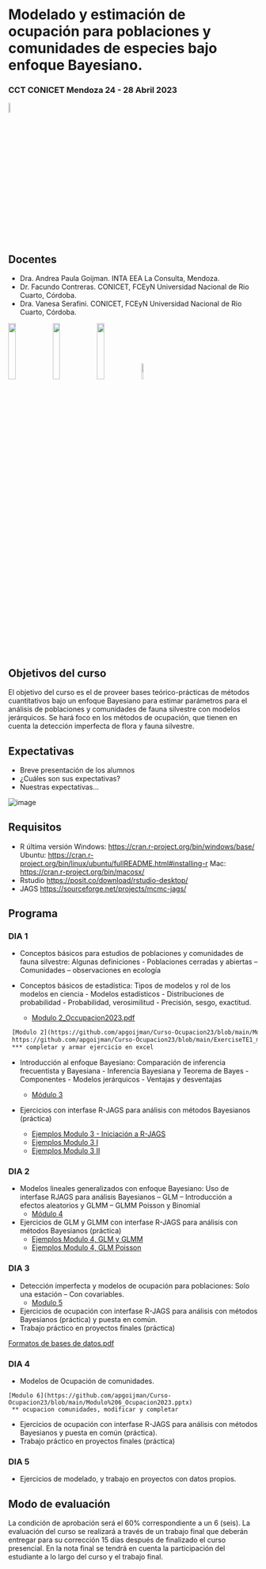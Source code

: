 # Modelado y estimación de ocupación para poblaciones y comunidades de especies bajo enfoque Bayesiano.
### CCT CONICET Mendoza 24 - 28 Abril 2023 
<img src="https://github.com/apgoijman/Curso-Ocupacion23/blob/main/varios/Imagen4.png" width=7% height=7%>


## Docentes
- Dra. Andrea Paula Goijman. INTA EEA La Consulta, Mendoza. 
- Dr. Facundo Contreras. CONICET, FCEyN Universidad Nacional de Rio Cuarto, Córdoba. 
- Dra. Vanesa Serafini. CONICET, FCEyN Universidad Nacional de Rio Cuarto, Córdoba. 

<img src="https://github.com/apgoijman/Curso-Ocupacion23/blob/main/varios/Imagen2.png" width=17% height=17%>    <img src="https://github.com/apgoijman/Curso-Ocupacion23/blob/main/varios/Imagen3.png" width=17% height=17%>   <img src="https://github.com/apgoijman/Curso-Ocupacion23/blob/main/varios/logo_giepco.png" width=17% height=17%>    <img src="https://github.com/apgoijman/Curso-Ocupacion23/blob/main/images.png" width=9% height=9%>

## Objetivos del curso
El objetivo del curso es el de proveer bases teórico-prácticas de métodos cuantitativos bajo un enfoque Bayesiano para estimar parámetros para el análisis de poblaciones y comunidades de fauna silvestre con modelos jerárquicos. Se hará foco en los métodos de ocupación, que tienen en cuenta la detección imperfecta de flora y fauna silvestre.

## Expectativas
- Breve presentación de los alumnos
- ¿Cuáles son sus expectativas? 
- Nuestras expectativas...

![image](https://user-images.githubusercontent.com/124918841/222793849-89917531-59a4-4047-93ab-1148d1030d38.png)


## Requisitos
- R última versión
Windows: https://cran.r-project.org/bin/windows/base/
Ubuntu: https://cran.r-project.org/bin/linux/ubuntu/fullREADME.html#installing-r
Mac: https://cran.r-project.org/bin/macosx/
- Rstudio https://posit.co/download/rstudio-desktop/
- JAGS https://sourceforge.net/projects/mcmc-jags/

## Programa

### DIA 1
- Conceptos básicos para estudios de poblaciones y comunidades de fauna silvestre: Algunas definiciones - Poblaciones cerradas y abiertas – Comunidades – observaciones en ecología 

- Conceptos básicos de estadística: Tipos de modelos y rol de los modelos en ciencia - Modelos estadísticos - Distribuciones de probabilidad - Probabilidad,
verosimilitud - Precisión, sesgo, exactitud. 
    - [Modulo 2_Occupacion2023.pdf](https://github.com/apgoijman/Curso-Ocupacion23/files/10883613/Modulo.2_Occupacion2023.pdf)

```diff
 [Modulo 2](https://github.com/apgoijman/Curso-Ocupacion23/blob/main/Modulo%202_Occupacion2023.pptx)   ## completar este archivo
 https://github.com/apgoijman/Curso-Ocupacion23/blob/main/ExerciseTE1_modificar.pdf
 *** completar y armar ejercicio en excel
```

- Introducción al enfoque Bayesiano: Comparación de inferencia frecuentista y Bayesiana - Inferencia Bayesiana y Teorema de Bayes -Componentes - Modelos jerárquicos - Ventajas y desventajas 
     - [Módulo 3](https://github.com/apgoijman/Curso-Ocupacion23/blob/main/Modulo%203_Ocupacion2023.pdf) 

- Ejercicios con interfase R-JAGS para análisis con métodos Bayesianos (práctica) 
    - [Ejemplos Modulo 3 - Iniciación a R-JAGS](https://github.com/apgoijman/Curso-Ocupacion23/blob/main/Bayes/Ejemplo%20Modulo3.md)
    - [Ejemplos Modulo 3 I](https://github.com/apgoijman/Curso-Ocupacion23/blob/main/Bayes/Modulo%203%20-%20Ejemplo.R)
    - [Ejemplos Modulo 3 II](https://github.com/apgoijman/Curso-Ocupacion23/blob/main/Bayes/Script%20Modulo%203%20-%20I.R)
 

### DIA 2
- Modelos lineales generalizados con enfoque Bayesiano: Uso de interfase RJAGS para análisis Bayesianos – GLM – Introducción a efectos aleatorios y GLMM – GLMM Poisson y Binomial
    - [Módulo 4](https://github.com/apgoijman/Curso-Ocupacion23/blob/main/Modulo%204_Occupacion2023.pdf)
- Ejercicios de GLM y GLMM con interfase R-JAGS para análisis con métodos Bayesianos (práctica) 
    - [Ejemplos Modulo 4, GLM y GLMM](https://github.com/apgoijman/Curso-Ocupacion23/blob/main/Bayes/Modulo4-EjemploGLM-GLMM.R)
    - [Ejemplos Modulo 4, GLM Poisson](https://github.com/apgoijman/Curso-Ocupacion23/blob/main/Bayes/Modulo4-EjemploPoissonGLM-Facu.R)

### DIA 3
- Detección imperfecta y modelos de ocupación para poblaciones: Solo una estación – Con covariables.
    - [Modulo 5](https://github.com/apgoijman/Curso-Ocupacion23/files/11214935/Modulo.5_Occupacion2023.pdf)
- Ejercicios de ocupación con interfase R-JAGS para análisis con métodos Bayesianos (práctica) y puesta en común.
- Trabajo práctico en proyectos finales (práctica)

[Formatos de bases de datos.pdf](https://github.com/apgoijman/Curso-Ocupacion23/files/10824363/Formatos.de.bases.de.datos.pdf)

### DIA 4
- Modelos de Ocupación de comunidades.
```
[Modulo 6](https://github.com/apgoijman/Curso-Ocupacion23/blob/main/Modulo%206_Ocupacion2023.pptx)
 ** ocupacion comunidades, modificar y completar
```

- Ejercicios de ocupación con interfase R-JAGS para análisis con métodos Bayesianos y puesta en común (práctica).
- Trabajo práctico en proyectos finales (práctica)

### DIA 5
- Ejercicios de modelado, y trabajo en proyectos con datos propios.


## Modo de evaluación
La condición de aprobación será el 60% correspondiente a un 6 (seis). La evaluación del curso se realizará a través de un trabajo final que deberán entregar para su corrección 15 días después de finalizado el curso presencial. En la nota final se tendrá en cuenta la participación del estudiante a lo largo del curso y el trabajo final.



